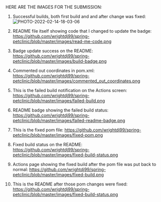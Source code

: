 HERE ARE THE IMAGES FOR THE SUBMISSION:

1. Successful builds, both first build and and after change was fixed: ![PHOTO-2022-02-14-18-03-06](https://user-images.githubusercontent.com/60994655/155850409-8f542ecf-f8e7-4d50-8b2e-1a0632c32cb9.jpg)

2. README file itself showing code that I changed to update the badge: https://github.com/wrightdj99/spring-petclinic/blob/master/images/read-me-code.png
3. Badge update success on the README: https://github.com/wrightdj99/spring-petclinic/blob/master/images/build-badge.png
4. Commented out coordinates in pom.xml: https://github.com/wrightdj99/spring-petclinic/blob/master/images/commented_out_coordinates.png
5. This is the failed build notification on the Actions screen: https://github.com/wrightdj99/spring-petclinic/blob/master/images/failed-build.png
6. README badge showing the failed build status: https://github.com/wrightdj99/spring-petclinic/blob/master/images/failed-readme-badge.png
7. This is the fixed pom file: https://github.com/wrightdj99/spring-petclinic/blob/master/images/fixed-pom.png
8. Fixed build status on the README: https://github.com/wrightdj99/spring-petclinic/blob/master/images/fixed-build-status.png
9. Actions page showing the fixed build after the pom file was put back to normal: https://github.com/wrightdj99/spring-petclinic/blob/master/images/fixed-build.png
10. This is the README after those pom changes were fixed: https://github.com/wrightdj99/spring-petclinic/blob/master/images/fixed-build-status.png
